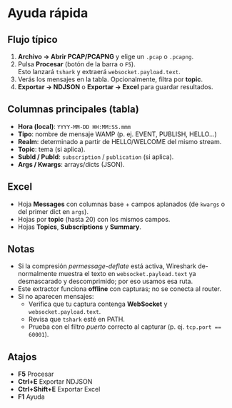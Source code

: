 # Ayuda rápida

## Flujo típico
1. **Archivo → Abrir PCAP/PCAPNG** y elige un `.pcap` o `.pcapng`.
2. Pulsa **Procesar** (botón de la barra o `F5`).  
   Esto lanzará `tshark` y extraerá `websocket.payload.text`.
3. Verás los mensajes en la tabla. Opcionalmente, filtra por **topic**.
4. **Exportar → NDJSON** o **Exportar → Excel** para guardar resultados.

## Columnas principales (tabla)
- **Hora (local)**: `YYYY-MM-DD HH:MM:SS.mmm`
- **Tipo**: nombre de mensaje WAMP (p. ej. EVENT, PUBLISH, HELLO...)
- **Realm**: determinado a partir de HELLO/WELCOME del mismo stream.
- **Topic**: tema (si aplica).
- **SubId / PubId**: `subscription` / `publication` (si aplica).
- **Args / Kwargs**: arrays/dicts (JSON).

## Excel
- Hoja **Messages** con columnas base + campos aplanados (de `kwargs` o del primer dict en `args`).
- Hojas por **topic** (hasta 20) con los mismos campos.
- Hojas **Topics**, **Subscriptions** y **Summary**.

## Notas
- Si la compresión *permessage-deflate* está activa, Wireshark de-normalmente muestra el texto en `websocket.payload.text` ya desmascarado y descomprimido; por eso usamos esa ruta.
- Este extractor funciona **offline** con capturas; no se conecta al router.
- Si no aparecen mensajes:
  - Verifica que tu captura contenga **WebSocket** y `websocket.payload.text`.
  - Revisa que `tshark` esté en PATH.
  - Prueba con el filtro *puerto* correcto al capturar (p. ej. `tcp.port == 60001`).

## Atajos
- **F5** Procesar
- **Ctrl+E** Exportar NDJSON
- **Ctrl+Shift+E** Exportar Excel
- **F1** Ayuda
